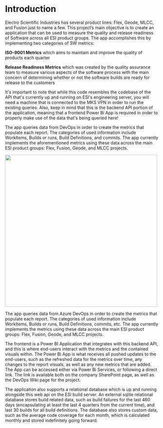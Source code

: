 # Introduction

Electro Scientific Industries has several product lines: Flex, Geode, MLCC, and Fusion just to name a few. This project’s main objective is to create an application that can be used to measure the quality and release readiness of Software across all ESI product groups. The app accomplishes this by implementing two categories of SW metrics: 

**ISO-9001 Metrics** which aims to maintain and improve the quality of products each quarter

**Release Readiness Metrics** which was created by the quality assurance team to measure various aspects of the software process with the main concern of determining whether or not the software builds are ready for release to the customers

It's important to note that while this code resembles the codebase of the API that's currently up and running on ESI's engineering server, you will need a machine that is connected to the MKS VPN in order to run the existing queries.
Also, keep in mind that this is the backend API portion of the application, meaning that a frontend Power Bi App is required in order to properly make use of the data that's being queried here!

The app queries data from DevOps in order to create the metrics that populate each report. The categories of used information include WorkItems, Builds or runs, Build Definitions, and commits. The app currently implements the aforementioned metrics using these data across the main ESI product groups: Flex, Fusion, Geode, and MLCC projects.

<kbd><img src="https://github.com/FluffyCrocodile/Storage/blob/88e7208a723686db66974830b4082f4eaab25c48/dia.JPG" width="500"></kbd>

The app queries data from Azure DevOps in order to create the metrics that populate each report. The categories of used information include WorkItems, Builds or runs, Build Definitions, commits, etc. The app currently implements the metrics using these data across the main ESI product groups: Flex, Fusion, Geode, and MLCC projects.

The frontend is a Power BI Application that integrates with this backend API, and this is where end-users interact with the metrics and the contained visuals within. The Power Bi App is what receives all pushed updates to the end-users, such as the refreshed data for the metrics over time, any changes to the report visuals, as well as any new metrics that are added.
The App can be accessed either via Power Bi Services, or following a direct link. The link is available both on the company SharePoint page, as well as the DevOps Wiki page for the project.

The application also supports a relational database which is up and running alongside this web api on the ESI build server. An external sqlite relational database stores build related data, such as build failures for the last 460 days (encapsulating at least the last 4 quarters from the current time), and last 30 builds for all build definitions. 
The database also stores custom data, such as the average code coverage for each month, which is calculated monthly and stored indefinitely going forward. 
